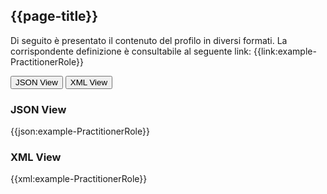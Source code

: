 ## {{page-title}}

Di seguito è presentato il contenuto del profilo in diversi formati. La corrispondente definizione è consultabile al seguente link: {{link:example-PractitionerRole}}

<div class="tab">
  <button class="tablinks" onclick="openTab(event, 'JSON View')">JSON View</button>
  <button class="tablinks" onclick="openTab(event, 'XML View')">XML View</button>
</div>

<div id="JSON View" class="tabcontent" style="display:block">
  <h3>JSON View</h3>
{{json:example-PractitionerRole}}
</div> 

<div id="XML View" class="tabcontent" >
  <h3>XML View</h3>
{{xml:example-PractitionerRole}}
</div>



